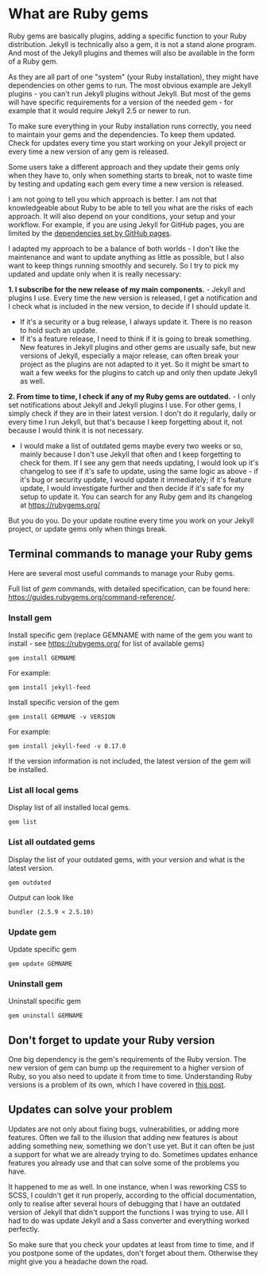 # What are Ruby gems

Ruby gems are basically plugins, adding a specific function to your Ruby distribution. Jekyll is technically also a gem, it is not a stand alone program. And most of the Jekyll plugins and themes will also be available in the form of a Ruby gem.

As they are all part of one "system" (your Ruby installation), they might have dependencies on other gems to run. The most obvious example are Jekyll plugins - you can't run Jekyll plugins without Jekyll. But most of the gems will have specific requirements for a version of the needed gem - for example that it would require Jekyll 2.5 or newer to run.

To make sure everything in your Ruby installation runs correctly, you need to maintain your gems and the dependencies. To keep them updated. Check for updates every time you start working on your Jekyll project or every time a new version of any gem is released.

Some users take a different approach and they update their gems only when they have to, only when something starts to break, not to waste time by testing and updating each gem every time a new version is released.

I am not going to tell you which approach is better. I am not that knowledgeable about Ruby to be able to tell you what are the risks of each approach. It will also depend on your conditions, your setup and your workflow. For example, if you are using Jekyll for GitHub pages, you are limited by the [dependencies set by GitHub pages](https://pages.github.com/versions/).

I adapted my approach to be a balance of both worlds - I don't like the maintenance and want to update anything as little as possible, but I also want to keep things running smoothly and securely. So I try to pick my updated and update only when it is really necessary:

**1. I subscribe for the new release of my main components.** - Jekyll and plugins I use. Every time the new version is released, I get a notification and I check what is included in the new version, to decide if I should update it.

- If it's a security or a bug release, I always update it. There is no reason to hold such an update.
- If it's a feature release, I need to think if it is going to break something. New features in Jekyll plugins and other gems are usually safe, but new versions of Jekyll, especially a major release, can often break your project as the plugins are not adapted to it yet. So it might be smart to wait a few weeks for the plugins to catch up and only then update Jekyll as well.

**2. From time to time, I check if any of my Ruby gems are outdated.** - I only set notifications about Jekyll and Jekyll plugins I use. For other gems, I simply check if they are in their latest version. I don't do it regularly, daily or every time I run Jekyll, but that's because I keep forgetting about it, not because I would think it is not necessary.

- I would make a list of outdated gems maybe every two weeks or so, mainly because I don't use Jekyll that often and I keep forgetting to check for them. If I see any gem that needs updating, I would look up it's changelog to see if it's safe to update, using the same logic as above - if it's bug or security update, I would update it immediately; if it's feature update, I would investigate further and then decide if it's safe for my setup to update it. You can search for any Ruby gem and its changelog at <https://rubygems.org/>

But you do you. Do your update routine every time you work on your Jekyll project, or update gems only when things break.

## Terminal commands to manage your Ruby gems

Here are several most useful commands to manage your Ruby gems.

Full list of _gem_ commands, with detailed specification, can be found here: <https://guides.rubygems.org/command-reference/>.

### Install gem

Install specific gem (replace GEMNAME with name of the gem you want to install - see <https://rubygems.org/> for list of available gems)

```terminal
gem install GEMNAME
```

For example:

```terminal
gem install jekyll-feed
```

Install specific version of the gem

```terminal
gem install GEMNAME -v VERSION
```

For example:

```terminal
gem install jekyll-feed -v 0.17.0
```

If the version information is not included, the latest version of the gem will be installed.

### List all local gems

Display list of all installed local gems.

```terminal
gem list
```

### List all outdated gems

Display the list of your outdated gems, with your version and what is the latest version.

```terminal
gem outdated
```

Output can look like

```terminal
bundler (2.5.9 < 2.5.10)
```

### Update gem

Update specific gem

```terminal
gem update GEMNAME
```

### Uninstall gem

Uninstall specific gem

```terminal
gem uninstall GEMNAME
```

## Don't forget to update your Ruby version

One big dependency is the gem's requirements of the Ruby version. The new version of gem can bump up the requirement to a higher version of Ruby, so you also need to update it from time to time. Understanding Ruby versions is a problem of its own, which I have covered in [this post][1].

[1]: https://github.com/mareklexuan/jekyll-tips-tricks/blob/main/source/2-tips-and-tricks/understanding-ruby-versions.md

## Updates can solve your problem

Updates are not only about fixing bugs, vulnerabilities, or adding more features. Often we fall to the illusion that adding new features is about adding something new, something we don't use yet. But it can often be just a support for what we are already trying to do. Sometimes updates enhance features you already use and that can solve some of the problems you have.

It happened to me as well. In one instance, when I was reworking CSS to SCSS, I couldn't get it run properly, according to the official documentation, only to realise after several hours of debugging that I have an outdated version of Jekyll that didn't support the functions I was trying to use. All I had to do was update Jekyll and a Sass converter and everything worked perfectly.

So make sure that you check your updates at least from time to time, and if you postpone some of the updates, don't forget about them. Otherwise they might give you a headache down the road.
